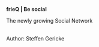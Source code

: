 <strong>frieQ | Be social</strong><br />

The newly growing Social Network<br /><br />

Author: Steffen Gericke